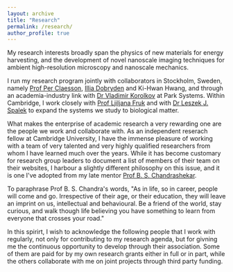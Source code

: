 ```yaml
---
layout: archive
title: "Research"
permalink: /research/
author_profile: true
---
```


My research interests broadly span the physics of new materials for energy harvesting, and the development of novel nanoscale imaging techniques for ambient high-resolution microscopy and nanoscale mechanics.  

I run my research program jointly with collaborators in Stockholm, Sweden, namely [Prof Per Claesson](https://www.kth.se/profile/percl), [Illia Dobryden](https://www.ri.se/en/person/illia-dobryden) and Ki-Hwan Hwang, and through an academia-industry link with [Dr Vladimir Korolkov](https://uk.linkedin.com/in/vladimir-korolkov-26125452) at Park Systems. Within Cambridge, I work closely with [Prof Ljiljana Fruk](https://www.fruk-lab.com/) and with [Dr Leszek J. Spalek](https://uk.linkedin.com/in/leszekspalek) to expand the systems we study to biological matter.

What makes the enterprise of academic research a very rewarding one are the people we work and collaborate with. As an independent reserach fellow at Cambridge University, I have the immense pleasure of working with a team of very talented and very highly qualified researchers from whom I have learned much over the years. While it has become customary for research group leaders to document a list of members of their team on their websites, I harbour a slightly different philosophy on this issue, and it is one I've adopted from my late mentor [Prof B. S. Chandrashekar](https://artsci.case.edu/artsci-update-archive/b-s-chandrasekhar-former-dean-of-the-college-passes-away-at-93/). 

To paraphrase Prof B. S. Chandra's words, "As in life, so in career, people will come and go. Irrespective of their age, or their education, they will leave an imprint on us, intellectual and behavioural. Be a friend of the world, stay curious, and walk though life believing you have something to learn from everyone that crosses your road."

In this spirirt, I wish to acknowledge the following people that I work with regularly, not only for contributing to my research agenda, but for givning me the continuous opportunity to develop through their association. Some of them are paid for by my own research grants either in full or in part, while the others collaborate with me on joint projects through third party funding.

